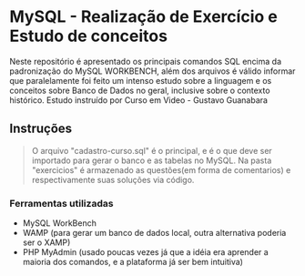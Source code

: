 # MySQL - Realização de Exercício e Estudo de conceitos
 Neste repositório é apresentado os principais comandos SQL encima da padronização do MySQL WORKBENCH,
 além dos arquivos é válido informar que paralelamente foi feito um intenso estudo sobre a linguagem
 e os conceitos sobre Banco de Dados no geral, inclusive sobre o contexto histórico. Estudo instruído por Curso em Video - Gustavo Guanabara
 
 ## Instruções
 > O arquivo "cadastro-curso.sql" é o principal, e é o que deve ser importado para gerar o banco e as tabelas no MySQL.
 > Na pasta "exercicios" é armazenado as questões(em forma de comentarios) e respectivamente suas soluções via código.

### Ferramentas utilizadas
- MySQL WorkBench
- WAMP (para gerar um banco de dados local, outra alternativa poderia ser o XAMP)
- PHP MyAdmin (usado poucas vezes já que a idéia era aprender a maioria dos comandos, e a plataforma já ser bem intuitiva)
